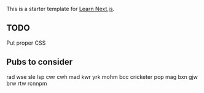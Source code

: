 This is a starter template for [Learn Next.js](https://nextjs.org/learn).

## TODO

Put proper CSS

## Pubs to consider

rad
wse
sle
lsp
cwr
cwh
mad
kwr
yrk
mohm
bcc
cricketer
pop
mag
bxn
gjw
brw
rtw
rcnnpm 
